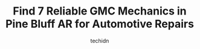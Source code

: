 ---
layout: ampstory
image: https://images.unsplash.com/photo-1504887764023-6f27056d186c?ixlib=rb-4.0.3&ixid=MnwxMjA3fDB8MHxwaG90by1wYWdlfHx8fGVufDB8fHx8&auto=format&fit=crop&w=640&h=853&q=80
author: techidn
featured: false
description: When it comes to finding reliable automotive experts in Pine Bluff AR, USA, look no further than the 7 best GMC Mechanic in the area. With their exceptional skills and dedication to providin
title: Find 7 Reliable GMC Mechanics in Pine Bluff AR for Automotive Repairs
cover:
   title: Find 7 Reliable GMC Mechanics in Pine Bluff AR for Automotive Repairs
   subtitle: Rickpate
   background: https://images.unsplash.com/photo-1504887764023-6f27056d186c?ixlib=rb-4.0.3&ixid=MnwxMjA3fDB8MHxwaG90by1wYWdlfHx8fGVufDB8fHx8&auto=format&fit=crop&w=640&h=853&q=80

pages: 
 - layout: thirds
   top: <h1>#1 Meineke Car Care Center</h1>
   bottom: "<p>I had a car. Meineke was my go-to car center so I brought it to them when my car had caught on fire. They told me it was my cruise control wire that had sparked and they </p>"
   background: https://www.knot35.com/toplist/wp-content/uploads/2023/06/best-gmc-mechanic-1-in-pine-bluff-ar-1685836505.jpeg
   backgroundblur: true
 - layout: thirds
   top: <h1>#2 B&D Automotive</h1>
   bottom: "<p>4809 Dollarway Rd, Pine Bluff, AR 71602, United States</p>"
   background: https://www.knot35.com/toplist/wp-content/uploads/2023/06/best-gmc-mechanic-2-in-pine-bluff-ar-1685836505.jpeg
   cta:
      link: https://www.knot35.com/toplist/find-7-reliable-gmc-mechanics-in-pine-bluff-ar-for-automotive-repairs/
      text: Find 7 Reliable GMC Mechanics in Pine Bluff AR for Automotive Repairs
 - layout: thirds
   top: <h1>#3 Discount Auto Glass</h1>
   bottom: "<p>2512 S Olive St, Pine Bluff, AR 71601, United States</p>"
   background: https://www.knot35.com/toplist/wp-content/uploads/2023/06/best-gmc-mechanic-3-in-pine-bluff-ar-1685836506.jpeg
   cta:
      link: https://www.knot35.com/toplist/find-7-reliable-gmc-mechanics-in-pine-bluff-ar-for-automotive-repairs/
      text: Find 7 Reliable GMC Mechanics in Pine Bluff AR for Automotive Repairs
 - layout: thirds
   top: <h1>#4 Jeremys Paint & Body Shop Bay 1</h1>
   bottom: "<p>703 S Spruce St, Pine Bluff, AR 71601, United States</p>"
   background: https://images.unsplash.com/photo-1546497974-b213c9efb599?ixlib=rb-4.0.3&ixid=MnwxMjA3fDB8MHxwaG90by1wYWdlfHx8fGVufDB8fHx8&auto=format&fit=crop&w=640&h=853&q=80
   cta:
      link: https://www.knot35.com/toplist/find-7-reliable-gmc-mechanics-in-pine-bluff-ar-for-automotive-repairs/
      text: Find 7 Reliable GMC Mechanics in Pine Bluff AR for Automotive Repairs
 - layout: thirds
   top: <h1>#5 Eastwoods Auto & Truck Center</h1>
   bottom: "<p>2901 S Camden Rd, Pine Bluff, AR 71603, United States</p>"
   background: https://images.unsplash.com/photo-1557672172-298e090bd0f1?ixlib=rb-4.0.3&ixid=MnwxMjA3fDB8MHxwaG90by1wYWdlfHx8fGVufDB8fHx8&auto=format&fit=crop&w=640&h=853&q=80
   cta:
      link: https://www.knot35.com/toplist/find-7-reliable-gmc-mechanics-in-pine-bluff-ar-for-automotive-repairs/
      text: Find 7 Reliable GMC Mechanics in Pine Bluff AR for Automotive Repairs
 - layout: thirds
   top: <h1>#6 Foster Motor Company</h1>
   bottom: "<p>316 N Thomas Rd A, Pine Bluff, AR 71602, United States</p>"
   background: https://images.unsplash.com/photo-1547366785-564103df7e13?ixlib=rb-4.0.3&ixid=MnwxMjA3fDB8MHxwaG90by1wYWdlfHx8fGVufDB8fHx8&auto=format&fit=crop&w=640&h=853&q=80
   cta:
      link: https://www.knot35.com/toplist/find-7-reliable-gmc-mechanics-in-pine-bluff-ar-for-automotive-repairs/
      text: Find 7 Reliable GMC Mechanics in Pine Bluff AR for Automotive Repairs
 - layout: thirds
   top: <h1>#7 Faulkner Collision Center</h1>
   bottom: "<p>3018 S Midland Dr, Pine Bluff, AR 71603, United States</p>"
   background: https://images.unsplash.com/photo-1522441815192-d9f04eb0615c?ixlib=rb-4.0.3&ixid=MnwxMjA3fDB8MHxwaG90by1wYWdlfHx8fGVufDB8fHx8&auto=format&fit=crop&w=640&h=853&q=80
   cta:
      link: https://www.knot35.com/toplist/find-7-reliable-gmc-mechanics-in-pine-bluff-ar-for-automotive-repairs/
      text: Find 7 Reliable GMC Mechanics in Pine Bluff AR for Automotive Repairs
 - layout: thirds
   middle: Continue reading...
   background: https://images.unsplash.com/photo-1599422314077-f4dfdaa4cd09?ixlib=rb-4.0.3&ixid=MnwxMjA3fDB8MHxwaG90by1wYWdlfHx8fGVufDB8fHx8&auto=format&fit=crop&w=640&h=853&q=80
   cta:
      link: https://www.knot35.com/toplist/find-7-reliable-gmc-mechanics-in-pine-bluff-ar-for-automotive-repairs/
      text: Find 7 Reliable GMC Mechanics in Pine Bluff AR for Automotive Repairs
      
---